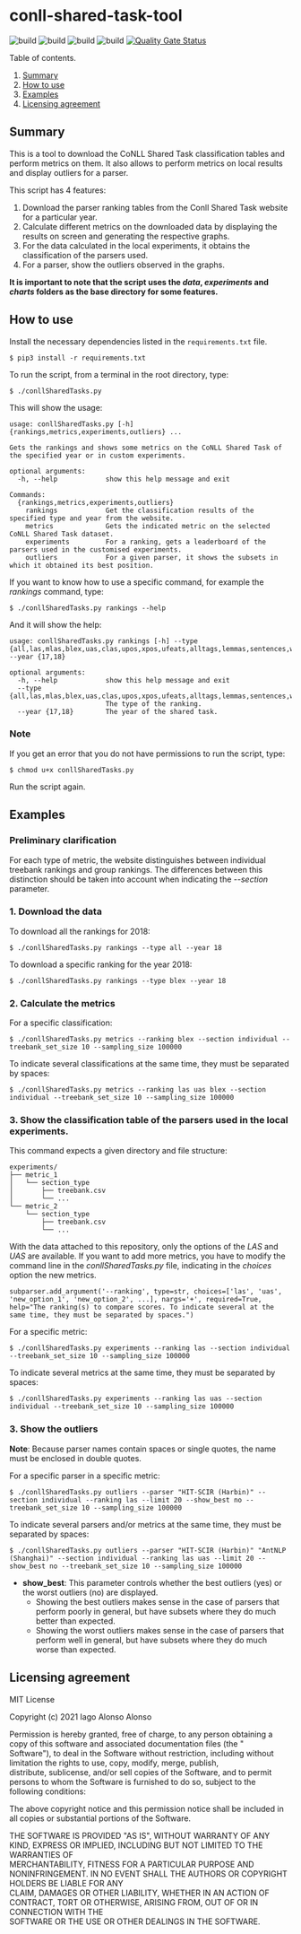 # conll-shared-task-tool

![build](https://img.shields.io/badge/build-passing-success) ![build](https://img.shields.io/badge/license-MIT-success) ![build](https://img.shields.io/badge/python-3.8%2B-blue) ![build](https://img.shields.io/badge/platform-linux--64-lightgrey) [![Quality Gate Status](https://sonarcloud.io/api/project_badges/measure?project=MinionAttack_conll-shared-task-tool&metric=alert_status)](https://sonarcloud.io/dashboard?id=MinionAttack_conll-shared-task-tool)

Table of contents.

1. [Summary](#summary)
2. [How to use](#how-to-use)
3. [Examples](#examples)
4. [Licensing agreement](#licensing-agreement)

## Summary

This is a tool to download the CoNLL Shared Task classification tables and perform metrics on them. It also allows to perform metrics on
local results and display outliers for a parser.

This script has 4 features:

1. Download the parser ranking tables from the Conll Shared Task website for a particular year.
2. Calculate different metrics on the downloaded data by displaying the results on screen and generating the respective graphs.
3. For the data calculated in the local experiments, it obtains the classification of the parsers used.
4. For a parser, show the outliers observed in the graphs.

**It is important to note that the script uses the _data_, _experiments_ and _charts_ folders as the base directory for some features.**

## How to use

Install the necessary dependencies listed in the `requirements.txt` file.

`$ pip3 install -r requirements.txt`

To run the script, from a terminal in the root directory, type:

`$ ./conllSharedTasks.py`

This will show the usage:

```
usage: conllSharedTasks.py [-h] {rankings,metrics,experiments,outliers} ...

Gets the rankings and shows some metrics on the CoNLL Shared Task of the specified year or in custom experiments.

optional arguments:
  -h, --help            show this help message and exit

Commands:
  {rankings,metrics,experiments,outliers}
    rankings            Get the classification results of the specified type and year from the website.
    metrics             Gets the indicated metric on the selected CoNLL Shared Task dataset.
    experiments         For a ranking, gets a leaderboard of the parsers used in the customised experiments.
    outliers            For a given parser, it shows the subsets in which it obtained its best position.
```

If you want to know how to use a specific command, for example the *rankings* command, type:

`$ ./conllSharedTasks.py rankings --help`

And it will show the help:

```
usage: conllSharedTasks.py rankings [-h] --type {all,las,mlas,blex,uas,clas,upos,xpos,ufeats,alltags,lemmas,sentences,words,tokens} --year {17,18}

optional arguments:
  -h, --help            show this help message and exit
  --type {all,las,mlas,blex,uas,clas,upos,xpos,ufeats,alltags,lemmas,sentences,words,tokens}
                        The type of the ranking.
  --year {17,18}        The year of the shared task.
```

### Note

If you get an error that you do not have permissions to run the script, type:

`$ chmod u+x conllSharedTasks.py`

Run the script again.

## Examples

### Preliminary clarification

For each type of metric, the website distinguishes between individual treebank rankings and group rankings. The differences between this
distinction should be taken into account when indicating the _--section_ parameter.

### 1. Download the data

To download all the rankings for 2018:

`$ ./conllSharedTasks.py rankings --type all --year 18`

To download a specific ranking for the year 2018:

`$ ./conllSharedTasks.py rankings --type blex --year 18`

### 2. Calculate the metrics

For a specific classification:

`$ ./conllSharedTasks.py metrics --ranking blex --section individual --treebank_set_size 10 --sampling_size 100000`

To indicate several classifications at the same time, they must be separated by spaces:

`$ ./conllSharedTasks.py metrics --ranking las uas blex --section individual --treebank_set_size 10 --sampling_size 100000`

### 3. Show the classification table of the parsers used in the local experiments.

This command expects a given directory and file structure:

```
experiments/
├── metric_1
│   └── section_type
│       ├── treebank.csv
│       └── ...
└── metric_2
    └── section_type
        ├── treebank.csv
        └── ...
```

With the data attached to this repository, only the options of the _LAS_ and _UAS_ are available. If you want to add more metrics, you have
to modify the command line in the _conllSharedTasks.py_ file, indicating in the _choices_ option the new metrics.

`subparser.add_argument('--ranking', type=str, choices=['las', 'uas', 'new_option_1', 'new_option_2', ...], nargs='+', required=True, help="The ranking(s) to compare scores. To indicate several at the same time, they must be separated by spaces.")`

For a specific metric:

`$ ./conllSharedTasks.py experiments --ranking las --section individual --treebank_set_size 10 --sampling_size 100000`

To indicate several metrics at the same time, they must be separated by spaces:

`$ ./conllSharedTasks.py experiments --ranking las uas --section individual --treebank_set_size 10 --sampling_size 100000`

### 3. Show the outliers

__Note__: Because parser names contain spaces or single quotes, the name must be enclosed in double quotes.

For a specific parser in a specific metric:

`$ ./conllSharedTasks.py outliers --parser "HIT-SCIR (Harbin)" --section individual --ranking las --limit 20 --show_best no --treebank_set_size 10 --sampling_size 100000`

To indicate several parsers and/or metrics at the same time, they must be separated by spaces:

`$ ./conllSharedTasks.py outliers --parser "HIT-SCIR (Harbin)" "AntNLP (Shanghai)" --section individual --ranking las uas --limit 20 --show_best no --treebank_set_size 10 --sampling_size 100000`

- **show_best**: This parameter controls whether the best outliers (yes) or the worst outliers (no) are displayed.
    - Showing the best outliers makes sense in the case of parsers that perform poorly in general, but have subsets where they do much
      better than expected.
    - Showing the worst outliers makes sense in the case of parsers that perform well in general, but have subsets where they do much worse
      than expected.

## Licensing agreement

MIT License

Copyright (c) 2021 Iago Alonso Alonso

Permission is hereby granted, free of charge, to any person obtaining a copy of this software and associated documentation files (the "  
Software"), to deal in the Software without restriction, including without limitation the rights to use, copy, modify, merge, publish,  
distribute, sublicense, and/or sell copies of the Software, and to permit persons to whom the Software is furnished to do so, subject to
the  
following conditions:

The above copyright notice and this permission notice shall be included in all copies or substantial portions of the Software.

THE SOFTWARE IS PROVIDED "AS IS", WITHOUT WARRANTY OF ANY KIND, EXPRESS OR IMPLIED, INCLUDING BUT NOT LIMITED TO THE WARRANTIES OF  
MERCHANTABILITY, FITNESS FOR A PARTICULAR PURPOSE AND NONINFRINGEMENT. IN NO EVENT SHALL THE AUTHORS OR COPYRIGHT HOLDERS BE LIABLE FOR
ANY  
CLAIM, DAMAGES OR OTHER LIABILITY, WHETHER IN AN ACTION OF CONTRACT, TORT OR OTHERWISE, ARISING FROM, OUT OF OR IN CONNECTION WITH THE  
SOFTWARE OR THE USE OR OTHER DEALINGS IN THE SOFTWARE.
